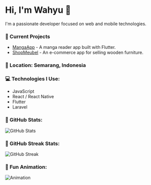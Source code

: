 # Hi, I'm Wahyu 👋

I'm a passionate developer focused on web and mobile technologies.

### 🚀 Current Projects
- [MangaApp](https://github.com/wahyu/mangaapp) - A manga reader app built with Flutter.
- [ShopMeubel](https://github.com/wahyu/shopmeubel) - An e-commerce app for selling wooden furniture.

### 📍 Location: Semarang, Indonesia

### 💻 Technologies I Use:
- JavaScript
- React / React Native
- Flutter
- Laravel

### 🌟 GitHub Stats:
![GitHub Stats](https://github-readme-stats.vercel.app/api?username=wahyuramadhani7&show_icons=true&theme=radical&count_private=true)

### 🎯 GitHub Streak Stats:
![GitHub Streak](https://github-readme-streak-stats.herokuapp.com/?user=wahyuramadhani7&theme=radical)

### 🚀 Fun Animation:
![Animation](https://media.giphy.com/media/3o6Zt9jl7ybZas7N60/giphy.gif)
